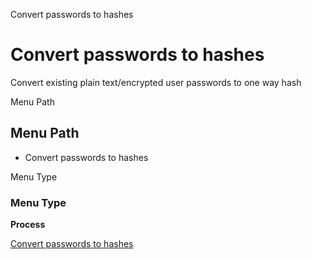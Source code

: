 
Convert passwords to hashes
# Convert passwords to hashes


Convert existing plain text/encrypted user passwords to one way hash

Menu Path
## Menu Path



- Convert passwords to hashes

Menu Type
### Menu Type

**Process**


[Convert passwords to hashes](../../functional-guide/window/process-ad_user_hashpassword.md)